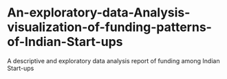 # An-exploratory-data-Analysis-visualization-of-funding-patterns-of-Indian-Start-ups
A descriptive and exploratory data analysis report of funding among Indian Start-ups 
